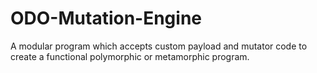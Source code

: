 # ODO-Mutation-Engine
A modular program which accepts custom payload and mutator code to create a functional polymorphic or metamorphic program.
